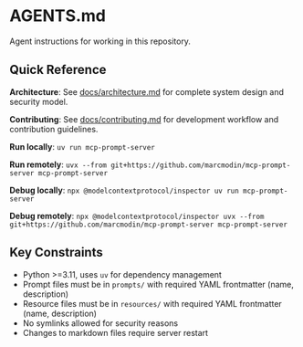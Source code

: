 # AGENTS.md

Agent instructions for working in this repository.

## Quick Reference

**Architecture**: See [docs/architecture.md](docs/architecture.md) for complete system design and security model.

**Contributing**: See [docs/contributing.md](docs/contributing.md) for development workflow and contribution guidelines.

**Run locally**: `uv run mcp-prompt-server`

**Run remotely**: `uvx --from git+https://github.com/marcmodin/mcp-prompt-server mcp-prompt-server`

**Debug locally**: `npx @modelcontextprotocol/inspector uv run mcp-prompt-server`

**Debug remotely**: `npx @modelcontextprotocol/inspector uvx --from git+https://github.com/marcmodin/mcp-prompt-server mcp-prompt-server`

## Key Constraints

- Python >=3.11, uses `uv` for dependency management
- Prompt files must be in `prompts/` with required YAML frontmatter (name, description)
- Resource files must be in `resources/` with required YAML frontmatter (name, description)
- No symlinks allowed for security reasons
- Changes to markdown files require server restart